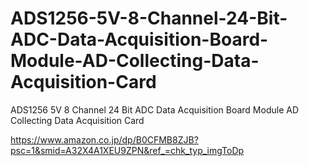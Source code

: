 # ADS1256-5V-8-Channel-24-Bit-ADC-Data-Acquisition-Board-Module-AD-Collecting-Data-Acquisition-Card
ADS1256 5V 8 Channel 24 Bit ADC Data Acquisition Board Module AD Collecting Data Acquisition Card

https://www.amazon.co.jp/dp/B0CFMB8ZJB?psc=1&smid=A32X4A1XEU9ZPN&ref_=chk_typ_imgToDp
